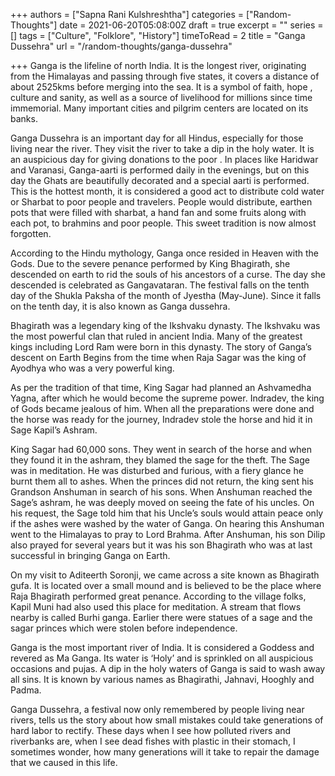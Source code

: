 +++
authors = ["Sapna Rani Kulshreshtha"]
categories = ["Random-Thoughts"]
date = 2021-06-20T05:08:00Z
draft = true
excerpt = ""
series = []
tags = ["Culture", "Folklore", "History"]
timeToRead = 2
title = "Ganga Dussehra"
url = "/random-thoughts/ganga-dussehra"

+++
Ganga is the lifeline of north India. It is the longest river, originating from the Himalayas and passing through five states, it covers a distance of about 2525kms before merging into the sea. It is a symbol of faith, hope , culture and sanity, as well as a source of livelihood for millions since time immemorial. Many important cities and pilgrim centers are located on its banks.

Ganga Dussehra is an important day for all Hindus, especially for those living near the river. They visit the river to take a dip in the holy water. It is an auspicious day for giving donations to the poor . In places like Haridwar and Varanasi, Ganga-aarti is performed daily in the evenings, but on this day the Ghats are beautifully decorated and a special aarti is performed. This is the hottest month, it is considered a good act to distribute cold water or Sharbat to poor people and travelers. People would distribute, earthen pots that were filled with sharbat, a hand fan and some fruits along with each pot, to  brahmins and poor people. This sweet tradition is now almost forgotten.

According to the Hindu mythology, Ganga once resided in Heaven with the Gods. Due to the severe penance performed by King Bhagirath, she descended on earth to rid the souls of his ancestors of a curse. The day she descended is celebrated as Gangavataran. The festival falls on the tenth day of the Shukla Paksha of the month of Jyestha (May-June). Since it falls on the tenth day, it is also known as Ganga dussehra. 

Bhagirath was a legendary king of the Ikshvaku dynasty. The Ikshvaku was the most powerful clan that ruled in ancient India. Many of the greatest kings including Lord Ram were born in this dynasty. The story of Ganga’s descent on Earth Begins from the time when Raja Sagar was the king of Ayodhya who was a very powerful king.

As per the tradition of that time, King Sagar had planned an Ashvamedha Yagna, after which he would become the supreme power. Indradev, the king of Gods became jealous of him. When all the preparations were done and the horse was ready for the journey, Indradev stole the horse and hid it in Sage Kapil’s Ashram.

King Sagar had 60,000 sons. They went in search of the horse and when they found it in the ashram, they blamed the sage for the theft. The Sage was in meditation. He was disturbed  and furious, with a fiery glance he burnt them all to ashes. When the princes did not return, the king sent his Grandson Anshuman in search of his sons. When Anshuman reached the Sage’s ashram, he was deeply moved on seeing the fate of his uncles. On his request, the Sage told him that his Uncle’s souls would attain peace only if the ashes were washed by the water of Ganga. On hearing this Anshuman went to the Himalayas to pray to Lord Brahma. After Anshuman, his son Dilip also prayed for several years but it was his son Bhagirath who was at last successful in bringing Ganga on Earth.

On my visit to Aditeerth Soronji, we came across a site known as Bhagirath gufa. It is located over a small mound and is believed to be the place where Raja Bhagirath performed great penance. According to the village folks, Kapil Muni had also used this place for meditation. A stream that flows nearby is called Burhi ganga. Earlier there were statues of a sage and the sagar princes which were stolen before independence.

Ganga is the most important river of India. It is considered a Goddess and revered as Ma Ganga. Its water is ‘Holy’ and is sprinkled on all auspicious occasions and pujas. A dip in the holy waters of Ganga is said to wash away all sins. It is known by various names as Bhagirathi, Jahnavi, Hooghly and Padma. 

Ganga Dussehra, a festival now only remembered by people living near rivers, tells us the story about how small mistakes could take generations of hard labor to rectify. These days when I see how polluted rivers and riverbanks are,  when I see dead fishes with plastic in their stomach, I sometimes wonder, how many generations will it take to repair the damage that we caused in this life.  